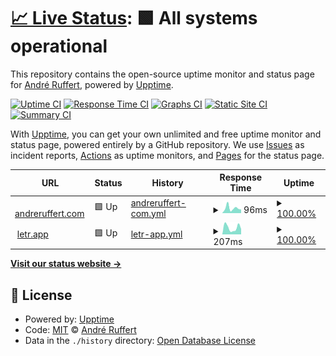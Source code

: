 # [📈 Live Status](https://andreruffert.github.io/up): <!--live status--> **🟩 All systems operational**

This repository contains the open-source uptime monitor and status page for [André Ruffert](https://andreruffert.com), powered by [Upptime](https://github.com/upptime/upptime).

[![Uptime CI](https://github.com/andreruffert/up/workflows/Uptime%20CI/badge.svg)](https://github.com/andreruffert/up/actions?query=workflow%3A%22Uptime+CI%22)
[![Response Time CI](https://github.com/andreruffert/up/workflows/Response%20Time%20CI/badge.svg)](https://github.com/andreruffert/up/actions?query=workflow%3A%22Response+Time+CI%22)
[![Graphs CI](https://github.com/andreruffert/up/workflows/Graphs%20CI/badge.svg)](https://github.com/andreruffert/up/actions?query=workflow%3A%22Graphs+CI%22)
[![Static Site CI](https://github.com/andreruffert/up/workflows/Static%20Site%20CI/badge.svg)](https://github.com/andreruffert/up/actions?query=workflow%3A%22Static+Site+CI%22)
[![Summary CI](https://github.com/andreruffert/up/workflows/Summary%20CI/badge.svg)](https://github.com/andreruffert/up/actions?query=workflow%3A%22Summary+CI%22)

With [Upptime](https://upptime.js.org), you can get your own unlimited and free uptime monitor and status page, powered entirely by a GitHub repository. We use [Issues](https://github.com/andreruffert/up/issues) as incident reports, [Actions](https://github.com/andreruffert/up/actions) as uptime monitors, and [Pages](https://andreruffert.github.io/up) for the status page.

<!--start: status pages-->
<!-- This summary is generated by Upptime (https://github.com/upptime/upptime) -->
<!-- Do not edit this manually, your changes will be overwritten -->
<!-- prettier-ignore -->
| URL | Status | History | Response Time | Uptime |
| --- | ------ | ------- | ------------- | ------ |
| <img alt="" src="https://icons.duckduckgo.com/ip3/andreruffert.com.ico" height="13"> [andreruffert.com](https://andreruffert.com) | 🟩 Up | [andreruffert-com.yml](https://github.com/andreruffert/up/commits/HEAD/history/andreruffert-com.yml) | <details><summary><img alt="Response time graph" src="./graphs/andreruffert-com/response-time-week.png" height="20"> 96ms</summary><br><a href="https://andreruffert.github.io/up/history/andreruffert-com"><img alt="Response time 349" src="https://img.shields.io/endpoint?url=https%3A%2F%2Fraw.githubusercontent.com%2Fandreruffert%2Fup%2FHEAD%2Fapi%2Fandreruffert-com%2Fresponse-time.json"></a><br><a href="https://andreruffert.github.io/up/history/andreruffert-com"><img alt="24-hour response time 70" src="https://img.shields.io/endpoint?url=https%3A%2F%2Fraw.githubusercontent.com%2Fandreruffert%2Fup%2FHEAD%2Fapi%2Fandreruffert-com%2Fresponse-time-day.json"></a><br><a href="https://andreruffert.github.io/up/history/andreruffert-com"><img alt="7-day response time 96" src="https://img.shields.io/endpoint?url=https%3A%2F%2Fraw.githubusercontent.com%2Fandreruffert%2Fup%2FHEAD%2Fapi%2Fandreruffert-com%2Fresponse-time-week.json"></a><br><a href="https://andreruffert.github.io/up/history/andreruffert-com"><img alt="30-day response time 308" src="https://img.shields.io/endpoint?url=https%3A%2F%2Fraw.githubusercontent.com%2Fandreruffert%2Fup%2FHEAD%2Fapi%2Fandreruffert-com%2Fresponse-time-month.json"></a><br><a href="https://andreruffert.github.io/up/history/andreruffert-com"><img alt="1-year response time 342" src="https://img.shields.io/endpoint?url=https%3A%2F%2Fraw.githubusercontent.com%2Fandreruffert%2Fup%2FHEAD%2Fapi%2Fandreruffert-com%2Fresponse-time-year.json"></a></details> | <details><summary><a href="https://andreruffert.github.io/up/history/andreruffert-com">100.00%</a></summary><a href="https://andreruffert.github.io/up/history/andreruffert-com"><img alt="All-time uptime 99.97%" src="https://img.shields.io/endpoint?url=https%3A%2F%2Fraw.githubusercontent.com%2Fandreruffert%2Fup%2FHEAD%2Fapi%2Fandreruffert-com%2Fuptime.json"></a><br><a href="https://andreruffert.github.io/up/history/andreruffert-com"><img alt="24-hour uptime 100.00%" src="https://img.shields.io/endpoint?url=https%3A%2F%2Fraw.githubusercontent.com%2Fandreruffert%2Fup%2FHEAD%2Fapi%2Fandreruffert-com%2Fuptime-day.json"></a><br><a href="https://andreruffert.github.io/up/history/andreruffert-com"><img alt="7-day uptime 100.00%" src="https://img.shields.io/endpoint?url=https%3A%2F%2Fraw.githubusercontent.com%2Fandreruffert%2Fup%2FHEAD%2Fapi%2Fandreruffert-com%2Fuptime-week.json"></a><br><a href="https://andreruffert.github.io/up/history/andreruffert-com"><img alt="30-day uptime 100.00%" src="https://img.shields.io/endpoint?url=https%3A%2F%2Fraw.githubusercontent.com%2Fandreruffert%2Fup%2FHEAD%2Fapi%2Fandreruffert-com%2Fuptime-month.json"></a><br><a href="https://andreruffert.github.io/up/history/andreruffert-com"><img alt="1-year uptime 99.97%" src="https://img.shields.io/endpoint?url=https%3A%2F%2Fraw.githubusercontent.com%2Fandreruffert%2Fup%2FHEAD%2Fapi%2Fandreruffert-com%2Fuptime-year.json"></a></details>
| <img alt="" src="https://icons.duckduckgo.com/ip3/letr.app.ico" height="13"> [letr.app](https://letr.app) | 🟩 Up | [letr-app.yml](https://github.com/andreruffert/up/commits/HEAD/history/letr-app.yml) | <details><summary><img alt="Response time graph" src="./graphs/letr-app/response-time-week.png" height="20"> 207ms</summary><br><a href="https://andreruffert.github.io/up/history/letr-app"><img alt="Response time 536" src="https://img.shields.io/endpoint?url=https%3A%2F%2Fraw.githubusercontent.com%2Fandreruffert%2Fup%2FHEAD%2Fapi%2Fletr-app%2Fresponse-time.json"></a><br><a href="https://andreruffert.github.io/up/history/letr-app"><img alt="24-hour response time 167" src="https://img.shields.io/endpoint?url=https%3A%2F%2Fraw.githubusercontent.com%2Fandreruffert%2Fup%2FHEAD%2Fapi%2Fletr-app%2Fresponse-time-day.json"></a><br><a href="https://andreruffert.github.io/up/history/letr-app"><img alt="7-day response time 207" src="https://img.shields.io/endpoint?url=https%3A%2F%2Fraw.githubusercontent.com%2Fandreruffert%2Fup%2FHEAD%2Fapi%2Fletr-app%2Fresponse-time-week.json"></a><br><a href="https://andreruffert.github.io/up/history/letr-app"><img alt="30-day response time 203" src="https://img.shields.io/endpoint?url=https%3A%2F%2Fraw.githubusercontent.com%2Fandreruffert%2Fup%2FHEAD%2Fapi%2Fletr-app%2Fresponse-time-month.json"></a><br><a href="https://andreruffert.github.io/up/history/letr-app"><img alt="1-year response time 631" src="https://img.shields.io/endpoint?url=https%3A%2F%2Fraw.githubusercontent.com%2Fandreruffert%2Fup%2FHEAD%2Fapi%2Fletr-app%2Fresponse-time-year.json"></a></details> | <details><summary><a href="https://andreruffert.github.io/up/history/letr-app">100.00%</a></summary><a href="https://andreruffert.github.io/up/history/letr-app"><img alt="All-time uptime 99.98%" src="https://img.shields.io/endpoint?url=https%3A%2F%2Fraw.githubusercontent.com%2Fandreruffert%2Fup%2FHEAD%2Fapi%2Fletr-app%2Fuptime.json"></a><br><a href="https://andreruffert.github.io/up/history/letr-app"><img alt="24-hour uptime 100.00%" src="https://img.shields.io/endpoint?url=https%3A%2F%2Fraw.githubusercontent.com%2Fandreruffert%2Fup%2FHEAD%2Fapi%2Fletr-app%2Fuptime-day.json"></a><br><a href="https://andreruffert.github.io/up/history/letr-app"><img alt="7-day uptime 100.00%" src="https://img.shields.io/endpoint?url=https%3A%2F%2Fraw.githubusercontent.com%2Fandreruffert%2Fup%2FHEAD%2Fapi%2Fletr-app%2Fuptime-week.json"></a><br><a href="https://andreruffert.github.io/up/history/letr-app"><img alt="30-day uptime 100.00%" src="https://img.shields.io/endpoint?url=https%3A%2F%2Fraw.githubusercontent.com%2Fandreruffert%2Fup%2FHEAD%2Fapi%2Fletr-app%2Fuptime-month.json"></a><br><a href="https://andreruffert.github.io/up/history/letr-app"><img alt="1-year uptime 99.97%" src="https://img.shields.io/endpoint?url=https%3A%2F%2Fraw.githubusercontent.com%2Fandreruffert%2Fup%2FHEAD%2Fapi%2Fletr-app%2Fuptime-year.json"></a></details>

<!--end: status pages-->

[**Visit our status website →**](https://andreruffert.github.io/up)

## 📄 License

- Powered by: [Upptime](https://github.com/upptime/upptime)
- Code: [MIT](./LICENSE) © [André Ruffert](https://andreruffert.com)
- Data in the `./history` directory: [Open Database License](https://opendatacommons.org/licenses/odbl/1-0/)
